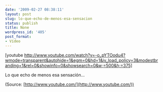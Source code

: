 ```yaml
---
date: '2009-02-27 08:38:11'
layout: post
slug: lo-que-echo-de-menos-esa-sensacion
status: publish
title: None
wordpress_id: '405'
post_format:
- Vídeo
---
```


[youtube http://www.youtube.com/watch?v=-o_pYTOodu4?wmode=transparent&autohide=1&egm=0&hd=1&iv_load_policy=3&modestbranding=1&rel=0&showinfo=0&showsearch=0&w;=500&h;=375]


Lo que echo de menos esa sensación…

(Source: [http://www.youtube.com/](http://www.youtube.com/))
